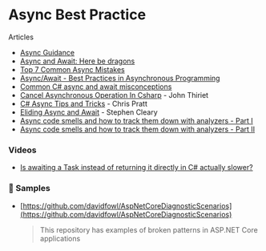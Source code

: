 # Async Best Practice

 Articles
- [Async Guidance](https://github.com/davidfowl/AspNetCoreDiagnosticScenarios/blob/master/AsyncGuidance.md)
- [Async and Await: Here be dragons](https://gist.github.com/ghuntley/e5b5642ecc4428255e61185bb79856e4)
- [Top 7 Common Async Mistakes](https://hamidmosalla.com/2018/04/21/top-7-common-async-mistakes/)
- [Async/Await - Best Practices in Asynchronous Programming](https://docs.microsoft.com/en-us/archive/msdn-magazine/2013/march/async-await-best-practices-in-asynchronous-programming)
- [Common C# async and await misconceptions](https://saebamini.com/common-async-and-await-misconceptions/)
- [Cancel Asynchronous Operation In Csharp](https://b2n.ir/n06328) - John Thiriet
- [C# Async Tips and Tricks](https://cpratt.co/async-tips-tricks/) - Chris Pratt
- [Eliding Async and Await](https://blog.stephencleary.com/2016/12/eliding-async-await.html) - Stephen Cleary
- [Async code smells and how to track them down with analyzers - Part I](https://cezarypiatek.github.io/post/async-analyzers-p1/)
- [Async code smells and how to track them down with analyzers - Part II](https://cezarypiatek.github.io/post/async-analyzers-p2/)

### Videos
- [Is awaiting a Task instead of returning it directly in C# actually slower?](https://www.youtube.com/watch?v=Q2zDatDVnO0)

### 🔖 Samples
- [https://github.com/davidfowl/AspNetCoreDiagnosticScenarios](https://github.com/davidfowl/AspNetCoreDiagnosticScenarios)
	> This repository has examples of broken patterns in ASP.NET Core applications